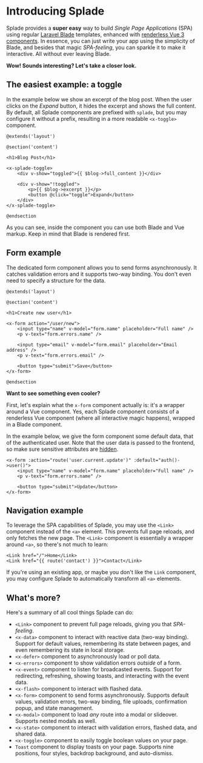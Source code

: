 # Introducing Splade

Splade provides a **super easy** way to build *Single Page Applications* (SPA) using regular [Laravel Blade](https://laravel.com/docs/9.x/blade) templates, enhanced with [renderless Vue 3 components](https://adamwathan.me/renderless-components-in-vuejs/). In essence, you can just write your app using the simplicity of Blade, and besides that magic *SPA-feeling*, you can sparkle it to make it interactive. All without ever leaving Blade.

**Wow! Sounds interesting? Let's take a closer look.**

## The easiest example: a toggle

In the example below we show an excerpt of the blog post. When the user clicks on the *Expand* button, it hides the excerpt and shows the full content. By default, all Splade components are prefixed with `splade`, but you may configure it without a prefix, resulting in a more readable `<x-toggle>` component.

```blade
@extends('layout')

@section('content')

<h1>Blog Post</h1>

<x-splade-toggle>
    <div v-show="toggled">{{ $blog->full_content }}</div>

    <div v-show="!toggled">
        <p>{{ $blog->excerpt }}</p>
        <button @click="toggle">Expand</button>
    </div>
</x-splade-toggle>

@endsection
```

As you can see, inside the component you can use both Blade and Vue markup. Keep in mind that Blade is rendered first.

## Form example

The dedicated form component allows you to send forms asynchronously. It catches validation errors and it supports two-way binding. You don't even need to specify a structure for the data.

```blade
@extends('layout')

@section('content')

<h1>Create new user</h1>

<x-form action="/user/new">
    <input type="name" v-model="form.name" placeholder="Full name" />
    <p v-text="form.errors.name" />

    <input type="email" v-model="form.email" placeholder="Email address" />
    <p v-text="form.errors.email" />

    <button type="submit">Save</button>
</x-form>

@endsection
```

**Want to see something even cooler?**

First, let's explain what the `x-form` component actually is: it's a wrapper around a Vue component. Yes, each Splade component consists of a renderless Vue component (where all interactive magic happens), wrapped in a Blade component.

In the example below, we give the form component some default data, that of the authenticated user. Note that the user data is passed to the frontend, so make sure sensitive attributes are [hidden](https://laravel.com/docs/9.x/eloquent-serialization#hiding-attributes-from-json).

```blade
<x-form :action="route('user.current.update')" :default="auth()->user()">
    <input type="name" v-model="form.name" placeholder="Full name" />
    <p v-text="form.errors.name" />

    <button type="submit">Update</button>
</x-form>
```

## Navigation example

To leverage the SPA capabilities of Splade, you may use the `<Link>` component instead of the `<a>` element. This prevents full page reloads, and only fetches the new page. The `<Link>` component is essentially a wrapper around `<a>`, so there's not much to learn:

```blade
<Link href="/">Home</Link>
<Link href="{{ route('contact') }}">Contact</Link>
```

If you're using an existing app, or maybe you don't like the `Link` component, you may configure Splade to automatically transform all `<a>` elements.

## What's more?

Here's a summary of all cool things Splade can do:

* `<Link>` component to prevent full page reloads, giving you that *SPA-feeling*.
* `<x-data>` component to interact with reactive data (two-way binding). Support for default values, remembering its state between pages, and even remembering its state in local storage.
* `<x-defer>` component to asynchronously load or poll data.
* `<x-errors>` component to show validation errors *outside* of a form.
* `<x-event>` component to listen for broadcasted events. Support for redirecting, refreshing, showing toasts, and interacting with the event data.
* `<x-flash>` component to interact with flashed data.
* `<x-form>` component to send forms asynchronously. Supports default values, validation errors, two-way binding, file uploads, confirmation popup, and state management.
* `<x-modal>` component to load *any* route into a modal or slideover. Supports nested modals as well.
* `<x-state>` component to interact with validation errors, flashed data, and shared data.
* `<x-toggle>` component to easily toggle boolean values on your page.
* `Toast` component to display toasts on your page. Supports nine positions, four styles, backdrop background, and auto-dismiss.